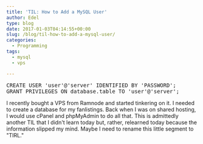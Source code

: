 ```yaml
---
title: 'TIL: How to Add a MySQL User'
author: Edel
type: blog
date: 2017-01-03T04:14:55+00:00
slug: /blog/til-how-to-add-a-mysql-user/
categories:
  - Programming
tags:
  - mysql
  - vps

---
```

<pre>CREATE USER 'user'@'server' IDENTIFIED BY 'PASSWORD';
GRANT PRIVILEGES ON database.table TO 'user'@'server';</pre>

I recently bought a VPS from Ramnode and started tinkering on it. I needed to create a database for my fanlistings. Back when I was on shared hosting, I would use cPanel and phpMyAdmin to do all that. This is admittedly another TIL that I didn't learn today but, rather, relearned today because the information slipped my mind. Maybe I need to rename this little segment to "TIRL."